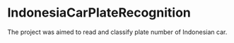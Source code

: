 # IndonesiaCarPlateRecognition
The project was aimed to read and classify plate number of Indonesian car.
